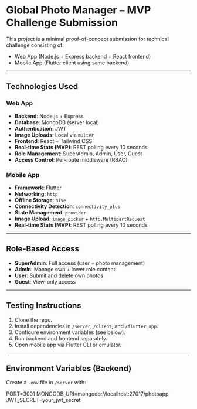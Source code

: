 # Global Photo Manager – MVP Challenge Submission

This project is a minimal proof-of-concept submission for technical challenge consisting of:

- Web App (Node.js + Express backend + React frontend)
- Mobile App (Flutter client using same backend)

---

## Technologies Used

### Web App
- **Backend**: Node.js + Express
- **Database**: MongoDB (server local)
- **Authentication**: JWT
- **Image Uploads**: Local via `multer`
- **Frontend**: React + Tailwind CSS
- **Real-time Stats (MVP)**: REST polling every 10 seconds
- **Role Management**: SuperAdmin, Admin, User, Guest
- **Access Control**: Per-route middleware (RBAC)

### Mobile App
- **Framework**: Flutter
- **Networking**: `http`
- **Offline Storage**: `hive`
- **Connectivity Detection**: `connectivity_plus`
- **State Management**: `provider`
- **Image Upload**: `image_picker` + `http.MultipartRequest`
- **Real-time Stats (MVP)**: REST polling every 10 seconds

---

## Role-Based Access

- **SuperAdmin**: Full access (user + photo management)
- **Admin**: Manage own + lower role content
- **User**: Submit and delete own photos
- **Guest**: View-only access

---

## Testing Instructions

1. Clone the repo.
2. Install dependencies in `/server`, `/client`, and `/flutter_app`.
3. Configure environment variables (see below).
4. Run backend and frontend separately.
5. Open mobile app via Flutter CLI or emulator.

---

## Environment Variables (Backend)

Create a `.env` file in `/server` with:

PORT=3001
MONGODB_URI=mongodb://localhost:27017/photoapp
JWT_SECRET=your_jwt_secret
